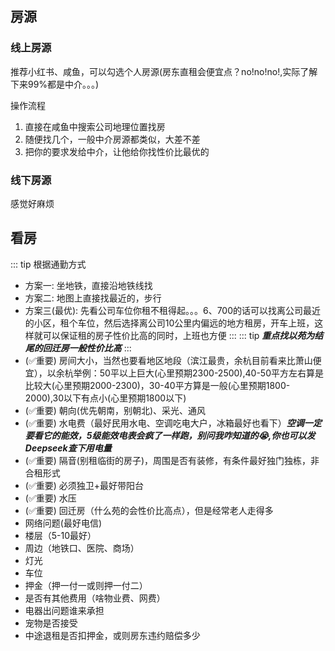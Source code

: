 ## 房源
### 线上房源
推荐小红书、咸鱼，可以勾选个人房源(房东直租会便宜点？no!no!no!,实际了解下来99%都是中介。。。)

操作流程
1. 直接在咸鱼中搜索公司地理位置找房
2. 随便找几个，一般中介房源都类似，大差不差
3. 把你的要求发给中介，让他给你找性价比最优的
### 线下房源
感觉好麻烦
## 看房
::: tip
根据通勤方式
- 方案一: 坐地铁，直接沿地铁线找
- 方案二: 地图上直接找最近的，步行
- 方案三(最优): 先看公司车位你租不租得起。。。6、700的话可以找离公司最近的小区，租个车位，然后选择离公司10公里内偏远的地方租房，开车上班，这样就可以保证租的房子性价比高的同时，上班也方便
:::
::: tip
***重点找以苑为结尾的回迁房一般性价比高***
:::
- (✅重要) 房间大小，当然也要看地区地段（滨江最贵，余杭目前看来比萧山便宜），以余杭举例：50平以上巨大(心里预期2300-2500),40-50平方左右算是比较大(心里预期2000-2300)，30-40平方算是一般(心里预期1800-2000),30以下有点小(心里预期1800以下)
- (✅重要) 朝向(优先朝南，别朝北)、采光、通风
- (✅重要) 水电费（最好民用水电、空调吃电大户，冰箱最好也看下）***空调一定要看它的能效，5级能效电表会疯了一样跑，别问我咋知道的😭,你也可以发Deepseek查下用电量***
- (✅重要) 隔音(别租临街的房子)，周围是否有装修，有条件最好独门独栋，非合租形式
- (✅重要) 必须独卫+最好带阳台
- (✅重要) 水压
- (✅重要) 回迁房（什么苑的会性价比高点），但是经常老人走得多
- 网络问题(最好电信)
- 楼层（5-10最好）
- 周边（地铁口、医院、商场）
- 灯光
- 车位
- 押金（押一付一或则押一付二）
- 是否有其他费用（啥物业费、网费）
- 电器出问题谁来承担
- 宠物是否接受
- 中途退租是否扣押金，或则房东违约赔偿多少
